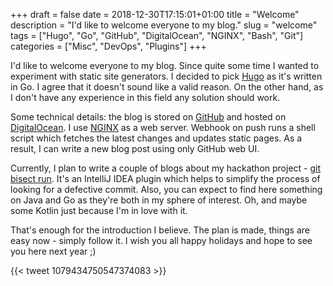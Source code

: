 +++ 
draft = false
date = 2018-12-30T17:15:01+01:00
title = "Welcome"
description = "I'd like to welcome everyone to my blog."
slug = "welcome" 
tags = ["Hugo", "Go", "GitHub", "DigitalOcean", "NGINX", "Bash", "Git"]
categories = ["Misc", "DevOps", "Plugins"]
+++

I'd like to welcome everyone to my blog. Since quite some time I wanted to experiment with static site generators. I decided to pick [Hugo](https://gohugo.io/) as it's written in Go. I agree that it doesn't sound like a valid reason. On the other hand, as I don't have any experience in this field any solution should work.

Some technical details: the blog is stored on [GitHub](https://github.com/artspb/blog) and hosted on [DigitalOcean](https://www.digitalocean.com/). I use [NGINX](https://www.nginx.com/) as a web server. Webhook on push runs a shell script which fetches the latest changes and updates static pages. As a result, I can write a new blog post using only GitHub web UI.

Currently, I plan to write a couple of blogs about my hackathon project - [git bisect run](https://plugins.jetbrains.com/plugin/10874-git-bisect-run). It's an IntelliJ IDEA plugin which helps to simplify the process of looking for a defective commit. Also, you can expect to find here something on Java and Go as they're both in my sphere of interest. Oh, and maybe some Kotlin just because I'm in love with it.

That's enough for the introduction I believe. The plan is made, things are easy now - simply follow it. I wish you all happy holidays and hope to see you here next year ;)

{{< tweet 1079434750547374083 >}}